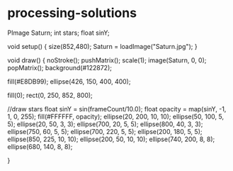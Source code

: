 # processing-solutions

PImage Saturn;
int stars;
float sinY;

void setup() {
  size(852,480);
  Saturn = loadImage("Saturn.jpg");
}

void draw() {
  noStroke();
  pushMatrix();
    scale(1);
    image(Saturn, 0, 0);
  popMatrix();
  background(#122872);
  
  fill(#E8DB99);
  ellipse(426, 150, 400, 400);

  fill(0);
  rect(0, 250, 852, 800);
  
  //draw stars
  float sinY = sin(frameCount/10.0);
  float opacity = map(sinY, -1, 1, 0, 255);
  fill(#FFFFFF, opacity);
  ellipse(20, 200, 10, 10);
  ellipse(50, 100, 5, 5);
  ellipse(20, 50, 3, 3);
  ellipse(700, 20, 5, 5);
  ellipse(800, 40, 3, 3);
  ellipse(750, 60, 5, 5);
  ellipse(700, 220, 5, 5);
  ellipse(200, 180, 5, 5);
  ellipse(850, 225, 10, 10);
  ellipse(200, 50, 10, 10);
  ellipse(740, 200, 8, 8);
  ellipse(680, 140, 8, 8);

}
